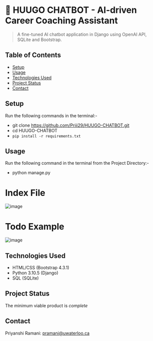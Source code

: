 # 📝 HUUGO CHATBOT - AI-driven Career Coaching Assistant 

> A fine-tuned AI chatbot application in Django using OpenAI API, SQLite and Bootstrap.

## Table of Contents
* [Setup](#setup)
* [Usage](#usage)
* [Technologies Used](#technologies-used)
* [Project Status](#project-status)
* [Contact](#contact)
<!-- * [License](#license) -->


## Setup
Run the following commands in the terminal:-
- git clone https://github.com/Priii29/HUUGO-CHATBOT.git
- cd HUUGO-CHATBOT
- `pip install -r requirements.txt`

## Usage
Run the following command in the terminal from the Project Directory:-
- python manage.py


# Index File
![image]()


# Todo Example
![image]()




## Technologies Used
- HTML/CSS (Bootstrap 4.3.1)
- Python 3.10.5 (Django)
- SQL (SQLite)

## Project Status
The minimum viable product is *complete*


## Contact
Priyanshi Ramani: pramani@uwaterloo.ca
